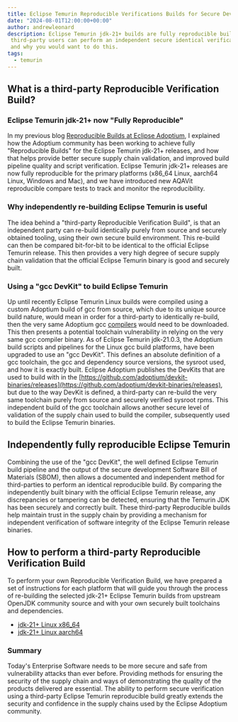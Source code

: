 ```yaml
---
title: Eclipse Temurin Reproducible Verifications Builds for Secure Development
date: "2024-08-01T12:00:00+00:00"
author: andrewleonard
description: Eclipse Temurin jdk-21+ builds are fully reproducible build. This blog explains how
 third-party users can perform an independent secure identical verification of an Eclipse Temurin build,
 and why you would want to do this.
tags:
  - temurin
---
```


## What is a third-party Reproducible Verification Build?

### Eclipse Temurin jdk-21+ now "Fully Reproducible"

In my previous blog [Reproducible Builds at Eclipse Adoptium](https://adoptium.net/blog/2022/06/adoptium-reproducible-builds/), I explained
how the Adoptium community has been working to achieve fully "Reproducible Builds" for the Eclipse Temurin jdk-21+ releases,
and how that helps provide better secure supply chain validation, and improved build pipeline quality and script verification.
Eclipse Temurin jdk-21+ releases are now fully reproducible for the primary platforms (x86_64 Linux, aarch64 Linux, Windows and Mac),
and we have introduced new AQAVit reproducible compare tests to track and monitor the reproducibility.

### Why independently re-building Eclipse Temurin is useful

The idea behind a "third-party Reproducible Verification Build", is that an independent party can re-build identically purely from source and
securely obtained tooling, using their own secure build environment. This re-build can then be compared bit-for-bit to be identical
to the official Eclipse Temurin release. This then provides a very high degree of secure supply chain validation that the official
Eclipse Temurin binary is good and securely built.

### Using a "gcc DevKit" to build Eclipse Temurin

Up until recently Eclipse Temurin Linux builds were compiled using a custom Adoptium build of gcc from source, which due to its unique
source build nature, would mean in order for a third-party to identically re-build, then the very same Adoptium gcc
[compilers](https://ci.adoptium.net/userContent/gcc/) would need to be downloaded. This then presents a potential toolchain vulnerability
in relying on the very same gcc compiler binary. As of Eclipse Temurin jdk-21.0.3, the Adoptium build scripts and pipelines for the Linux
gcc build platforms, have been upgraded to use an "gcc DevKit". This defines an absolute definition of a gcc toolchain,
the gcc and dependency source versions, the sysroot used, and how it is exactly built. Eclipse Adoptium publishes the DevKits that are
used to build with in the [https://github.com/adoptium/devkit-binaries/releases](https://github.com/adoptium/devkit-binaries/releases), but
due to the way DevKit is defined, a third-party can re-build the very same toolchain purely from source and securely verified sysroot rpms.
This independent build of the gcc toolchain allows another secure level of validation of the supply chain used to build the compiler,
subsequently used to build the Eclipse Temurin binaries.

## Independently fully reproducible Eclipse Temurin

Combining the use of the "gcc DevKit", the well defined Eclipse Temurin build pipeline and the output of the secure development Software Bill
of Materials (SBOM), then allows a documented and independent method for third-parties to perform an identical reproducible build.
By comparing the independently built binary with the official Eclipse Temurin release, any discrepancies or tampering can be detected,
ensuring that the Temurin JDK has been securely and correctly built. These third-party Reproducible builds help maintain trust in the supply chain
by providing a mechanism for independent verification of software integrity of the Eclipse Temurin release binaries.

## How to perform a third-party Reproducible Verification Build

To perform your own Reproducible Verification Build, we have prepared a set of instructions for each platform that will guide you through
the process of re-building the selected jdk-21+ Eclipse Temurin builds from upstream OpenJDK community source and with your own securely built
toolchains and dependencies.

- [jdk-21+ Linux x86_64](/docs/reproducible-builds/reproduce-linux-x86-64)
- [jdk-21+ Linux aarch64](/docs/reproducible-builds/reproduce-linux-aarch64)

### Summary

Today's Enterprise Software needs to be more secure and safe from vulnerability attacks than ever before. Providing methods
for ensuring the security of the supply chain and ways of demonstrating the quality of the products delivered are essential.
The ability to perform secure verification using a third-party Eclipse Temurin reproducible build greatly extends the security
and confidence in the supply chains used by the Eclipse Adoptium community.
